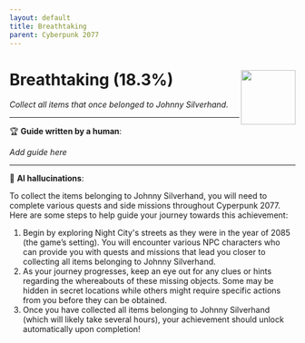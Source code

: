 ```yaml
---
layout: default
title: Breathtaking
parent: Cyberpunk 2077
---
```


# Breathtaking (18.3%) <img align="right" src="https://cdn.cloudflare.steamstatic.com/steamcommunity/public/images/apps/1091500/27664ed21cfe3db65108a6ed1b25e383a6aafdb8.jpg" width="96" height="96">

_Collect all items that once belonged to Johnny Silverhand._

---

:trophy: **Guide written by a human**:

_Add guide here_

---

:robot: **AI hallucinations**:

To collect the items belonging to Johnny Silverhand, you will need to complete various quests and side missions throughout Cyperpunk 2077. Here are some steps to help guide your journey towards this achievement:
1) Begin by exploring Night City's streets as they were in the year of 2085 (the game’s setting). You will encounter various NPC characters who can provide you with quests and missions that lead you closer to collecting all items belonging to Johnny Silverhand.
2) As your journey progresses, keep an eye out for any clues or hints regarding the whereabouts of these missing objects. Some may be hidden in secret locations while others might require specific actions from you before they can be obtained. 
3) Once you have collected all items belonging to Johnny Silverhand (which will likely take several hours), your achievement should unlock automatically upon completion!
